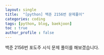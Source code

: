 ```yaml
---
layout: single
title:  "[python] 백준 2156번 문제풀이"
categories: coding
tags: [python, blog, baekjoon] 
toc : true
author_profile : false 
---
```


백준 2156번 포도주 시식 문제 풀이를 해보겠습니다.

